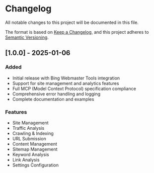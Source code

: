 # Changelog

All notable changes to this project will be documented in this file.

The format is based on [Keep a Changelog](https://keepachangelog.com/en/1.0.0/),
and this project adheres to [Semantic Versioning](https://semver.org/spec/v2.0.0.html).

## [1.0.0] - 2025-01-06

### Added
- Initial release with Bing Webmaster Tools integration
- Support for site management and analytics features
- Full MCP (Model Context Protocol) specification compliance
- Comprehensive error handling and logging
- Complete documentation and examples

### Features
- Site Management
- Traffic Analysis
- Crawling & Indexing
- URL Submission
- Content Management
- Sitemap Management
- Keyword Analysis
- Link Analysis
- Settings Configuration
